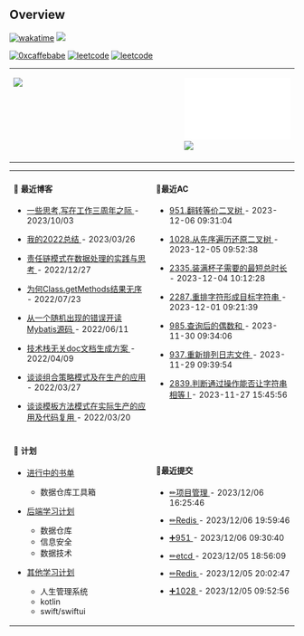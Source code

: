 
## Overview

[![wakatime](https://wakatime.com/badge/user/78591c59-95d5-4479-b2fc-988c35f31d59.svg)](https://wakatime.com/@78591c59-95d5-4479-b2fc-988c35f31d59) ![](https://gpvc.arturio.dev/0xcaffebabe)

[![0xcaffebabe](https://img.shields.io/static/v1?label=LeetCode%200xcaffebabe&message=4940&color=success)](https://leetcode.cn/u/0xcaffebabe/) [![leetcode](https://img.shields.io/static/v1?label=Solved&message=1042%20/%203570&color=success)](https://leetcode.cn/u/0xcaffebabe/) [![leetcode](https://img.shields.io/static/v1?label=Accepted&message=84.63%&color=success)](https://leetcode.cn/u/0xcaffebabe/)

<table border="0">
  <tr border="0">

  <td valign="top" width="60%">

  ![](https://github-readme-stats.vercel.app/api/wakatime?username=0xcaffebabe&layout=compact&langs_count=12&theme=dark&range=all_time)

  </td>

  <td valign="top" width="40%">

  ![](https://raw.githubusercontent.com/0xcaffebabe/github-stats/master/generated/overview.svg)
  ![](https://github-profile-summary-cards.vercel.app/api/cards/productive-time?username=0xcaffebabe&theme=github_dark&utcOffset=8)

  </td>
  </tr>

</table>

<table>

<tr>
<td valign="top" width="50%">

#### 📖 最近博客


* <a href="https://0xcaffebabe.github.io/%E4%BA%BA%E7%94%9F/2023/10/03/%E4%B8%80%E4%BA%9B%E6%80%9D%E8%80%83,%E5%86%99%E5%9C%A8%E5%B7%A5%E4%BD%9C%E4%B8%89%E5%91%A8%E5%B9%B4%E4%B9%8B%E9%99%85.html" target="_blank"> 一些思考,写在工作三周年之际 </a> - 2023/10/03 

    
* <a href="https://0xcaffebabe.github.io/%E4%BA%BA%E7%94%9F/2023/03/26/%E6%88%91%E7%9A%842022%E6%80%BB%E7%BB%93.html" target="_blank"> 我的2022总结 </a> - 2023/03/26 

    
* <a href="https://0xcaffebabe.github.io/%E8%AE%BE%E8%AE%A1%E6%A8%A1%E5%BC%8F/2022/12/27/%E8%B4%A3%E4%BB%BB%E9%93%BE%E6%A8%A1%E5%BC%8F%E5%9C%A8%E6%95%B0%E6%8D%AE%E5%A4%84%E7%90%86%E7%9A%84%E5%AE%9E%E8%B7%B5%E4%B8%8E%E6%80%9D%E8%80%83.html" target="_blank"> 责任链模式在数据处理的实践与思考 </a> - 2022/12/27 

    
* <a href="https://0xcaffebabe.github.io/jvm/2022/07/23/%E4%B8%BA%E4%BD%95Class.getMethods%E7%BB%93%E6%9E%9C%E6%97%A0%E5%BA%8F.html" target="_blank"> 为何Class.getMethods结果无序 </a> - 2022/07/23 

    
* <a href="https://0xcaffebabe.github.io/java/2022/06/11/%E4%BB%8E%E4%B8%80%E4%B8%AA%E9%9A%8F%E6%9C%BA%E5%87%BA%E7%8E%B0%E7%9A%84%E9%94%99%E8%AF%AF%E5%BC%80%E8%AF%BBMybatis%E6%BA%90%E7%A0%81.html" target="_blank"> 从一个随机出现的错误开读Mybatis源码 </a> - 2022/06/11 

    
* <a href="https://0xcaffebabe.github.io/%E6%97%A5%E5%B8%B8/2022/04/09/%E6%8A%80%E6%9C%AF%E6%A0%88%E6%97%A0%E5%85%B3doc%E6%96%87%E6%A1%A3%E7%94%9F%E6%88%90%E6%96%B9%E6%A1%88.html" target="_blank"> 技术栈无关doc文档生成方案 </a> - 2022/04/09 

    
* <a href="https://0xcaffebabe.github.io/%E8%AE%BE%E8%AE%A1%E6%A8%A1%E5%BC%8F/2022/03/27/%E8%B0%88%E8%B0%88%E7%BB%84%E5%90%88%E7%AD%96%E7%95%A5%E6%A8%A1%E5%BC%8F%E5%8F%8A%E5%9C%A8%E7%94%9F%E4%BA%A7%E7%9A%84%E5%BA%94%E7%94%A8.html" target="_blank"> 谈谈组合策略模式及在生产的应用 </a> - 2022/03/27 

    
* <a href="https://0xcaffebabe.github.io/%E8%AE%BE%E8%AE%A1%E6%A8%A1%E5%BC%8F/2022/03/20/%E8%B0%88%E8%B0%88%E6%A8%A1%E6%9D%BF%E6%96%B9%E6%B3%95%E6%A8%A1%E5%BC%8F%E5%9C%A8%E5%AE%9E%E9%99%85%E7%94%9F%E4%BA%A7%E7%9A%84%E5%BA%94%E7%94%A8%E5%8F%8A%E4%BB%A3%E7%A0%81%E5%A4%8D%E7%94%A8.html" target="_blank"> 谈谈模板方法模式在实际生产的应用及代码复用 </a> - 2022/03/20 

        

</td>

<td valign="top" width="50%">

#### 🔋最近AC


  * <a href="https://leetcode.cn/submissions/detail/487075741" target="_blank"> 951.翻转等价二叉树 </a> - 2023-12-06 09:31:04 

    
  * <a href="https://leetcode.cn/submissions/detail/486829088" target="_blank"> 1028.从先序遍历还原二叉树 </a> - 2023-12-05 09:52:38 

    
  * <a href="https://leetcode.cn/submissions/detail/486593340" target="_blank"> 2335.装满杯子需要的最短总时长 </a> - 2023-12-04 10:12:28 

    
  * <a href="https://leetcode.cn/submissions/detail/485988707" target="_blank"> 2287.重排字符形成目标字符串 </a> - 2023-12-01 09:21:39 

    
  * <a href="https://leetcode.cn/submissions/detail/485751096" target="_blank"> 985.查询后的偶数和 </a> - 2023-11-30 09:34:06 

    
  * <a href="https://leetcode.cn/submissions/detail/485503253" target="_blank"> 937.重新排列日志文件 </a> - 2023-11-29 09:39:54 

    
  * <a href="https://leetcode.cn/submissions/detail/485079285" target="_blank"> 2839.判断通过操作能否让字符串相等 I </a> - 2023-11-27 15:45:56 

    

</td>

</tr>

<tr>

<td valign="top" width="50%">

#### 📝 计划

- [进行中的书单](https://github.com/users/0xcaffebabe/projects/4)
  - 数据仓库工具箱


- [后端学习计划](https://github.com/users/0xcaffebabe/projects/1)
  - 数据仓库
  - 信息安全
  - 数据技术


- [其他学习计划](https://github.com/users/0xcaffebabe/projects/3)
  - 人生管理系统
  - kotlin
  - swift/swiftui


<td>

#### 🌴最近提交


  * <a href="https://github.com/0xcaffebabe/note/commit/5c33ae096d8e1de72d57c8ba0cd8a9c60ca5a4c6" target="_blank"> ✏项目管理 </a> - 2023/12/06 16:25:46 

    
  * <a href="https://github.com/0xcaffebabe/note/commit/e0d5cfa5358133bd93587d26f55ff78955214b42" target="_blank"> ✏Redis </a> - 2023/12/06 19:59:46 

    
  * <a href="https://github.com/0xcaffebabe/leetcode/commit/28977b472d628655d1ee2a96cdaf12771351ce1d" target="_blank"> ➕951 </a> - 2023/12/06 09:30:40 

    
  * <a href="https://github.com/0xcaffebabe/note/commit/811d9bea0a89399a658dbc1c20db1813677773ba" target="_blank"> ✏etcd </a> - 2023/12/05 18:56:09 

    
  * <a href="https://github.com/0xcaffebabe/note/commit/78cace37fb999236c4b5cc5388eceff451ae6ba9" target="_blank"> ✏Redis </a> - 2023/12/05 20:02:47 

    
  * <a href="https://github.com/0xcaffebabe/leetcode/commit/aabb47bd6af75e92c0bef7e22ff7923cf31cb437" target="_blank"> ➕1028 </a> - 2023/12/05 09:52:56 

    

</td>

</tr>

</table>

